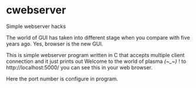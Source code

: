 # cwebserver
Simple webserver hacks

The world of GUI has taken into different stage when you compare with five years ago. Yes, browser is the new GUI.

This is simple webserver program written in C that accepts multiple client connection and it just prints out Welcome to the world of plasma *(~_~)* !   to   http://localhost:5000/  you can see this in your web browser.

Here the port number is configure in program.
